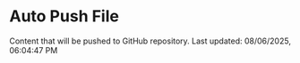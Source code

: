 # Auto Push File

Content that will be pushed to GitHub repository.
Last updated: 08/06/2025, 06:04:47 PM